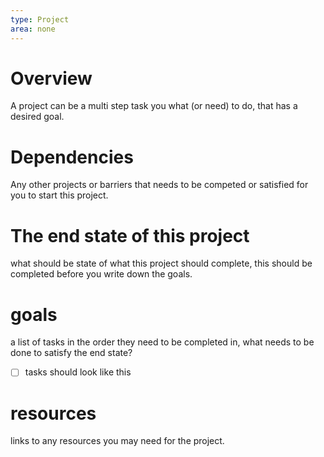 ```yaml
---
type: Project
area: none
---
```

# Overview
A project can be a multi step task you what (or need) to do, that has a desired goal.

# Dependencies
Any other projects or barriers that needs to be competed or satisfied for you to start this project.

# The end state of this project
what should be state of what this project should complete, this should be completed before you write down the goals.
# goals
a list of tasks in the order they need to be completed in, what needs to be done to satisfy the end state?
- [ ] tasks should look like this

# resources
links to any resources you may need for the project.